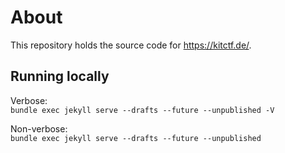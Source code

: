 # About
This repository holds the source code for https://kitctf.de/.

## Running locally
Verbose:\
`bundle exec jekyll serve --drafts --future --unpublished -V`

Non-verbose:\
 `bundle exec jekyll serve --drafts --future --unpublished`
